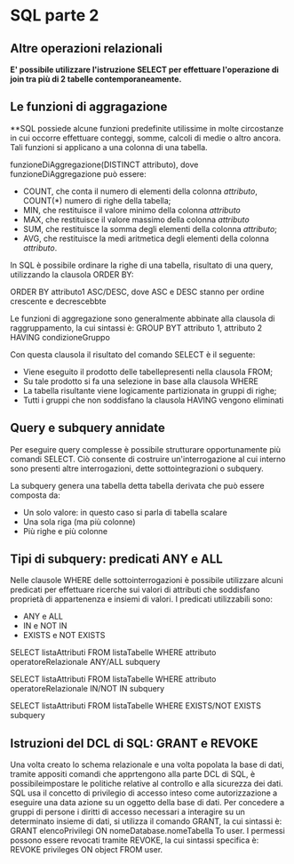 # SQL parte 2

## Altre operazioni relazionali

**E' possibile utilizzare l'istruzione SELECT per effettuare l'operazione di join tra più di 2 tabelle contemporaneamente.**

## Le funzioni di aggragazione

**SQL possiede alcune funzioni predefinite utilissime in molte circostanze in cui occorre effettuare conteggi, somme, calcoli di medie o altro ancora.
Tali funzioni si applicano a una colonna di una tabella.

funzioneDiAggregazione(DISTINCT attributo), dove funzioneDiAggregazione può essere:
- COUNT, che conta il numero di elementi della colonna *attributo*, COUNT(*) numero di righe della tabella;
- MIN, che restituisce il valore minimo della colonna *attributo*
- MAX, che restituisce il valore massimo della colonna *attributo*
- SUM, che restituisce la somma degli elementi della colonna *attributo*;
- AVG, che restituisce la medi aritmetica degli elementi della colonna *attributo*.

In SQL è possibile ordinare la righe di una tabella, risultato di una query, utilizzando la clausola ORDER BY:

ORDER BY attributo1 ASC/DESC, dove ASC e DESC stanno per ordine crescente e decrescebbte

Le funzioni di aggregazione sono generalmente abbinate alla clausola di raggruppamento, la cui sintassi è:
GROUP BYT attributo 1, attributo 2 HAVING condizioneGruppo

Con questa clausola il risultato del comando SELECT è il seguente:
- Viene eseguito il prodotto delle tabellepresenti nella clausola FROM;
- Su tale prodotto si fa una selezione in base alla clausola WHERE
- La tabella risultante viene logicamente partizionata in gruppi di righe;
- Tutti i gruppi che non soddisfano la clausola HAVING vengono eliminati

## Query e subquery annidate

Per eseguire query complesse è possibile strutturare opportunamente più comandi SELECT.
Ciò consente di costruire un'interrogazione al cui interno sono presenti altre interrogazioni, dette sottointegrazioni o subquery.

La subquery genera una tabella detta tabella derivata che può essere composta da:
- Un solo valore: in questo caso si parla di tabella scalare
- Una sola riga (ma più colonne)
- Più righe e più colonne

## Tipi di subquery: predicati ANY e ALL 

Nelle clausole WHERE delle sottointerrogazioni è possibile utilizzare alcuni predicati per effettuare ricerche sui valori di attributi che soddisfano proprietà di appartenenza e insiemi di valori.
I predicati utilizzabili sono:
- ANY e ALL
- IN e NOT IN
- EXISTS e NOT EXISTS

SELECT listaAttributi FROM listaTabelle WHERE attributo operatoreRelazionale ANY/ALL subquery

SELECT listaAttributi FROM listaTabelle WHERE attributo operatoreRelazionale IN/NOT IN subquery

SELECT listaAttributi FROM listaTabelle WHERE EXISTS/NOT EXISTS subquery

## Istruzioni del DCL di SQL: GRANT e REVOKE

Una volta creato lo schema relazionale e una volta popolata la base di dati, tramite appositi comandi che apprtengono alla parte DCL di SQL, è possibileimpostare le politiche relative al controllo e alla sicurezza dei dati.
SQL usa il concetto di privilegio di accesso inteso come autorizzazione a eseguire una data azione su un oggetto della base di dati. Per concedere a gruppi di persone i diritti di accesso necessari a interagire su un determinato insieme di dati, si utilizza il comando GRANT, la cui sintassi è: GRANT elencoPrivilegi ON nomeDatabase.nomeTabella To user.
I permessi possono essere revocati tramite REVOKE, la cui sintassi specifica è: REVOKE privileges ON object FROM user.
<!--stackedit_data:
eyJoaXN0b3J5IjpbMTcwMzU3NjE4MCwtMjQyNTQyNzk2LDY1OD
U4MDQ3LDE0MTg4MTUwOTcsLTkwNjg0OTE4OCwxMzY0OTc2NTQ5
LC05NjYxMDk4NjcsMTMxNjI0ODE1OCw3NzUzNDQwNjYsLTIwOD
g3NDY2MTJdfQ==
-->